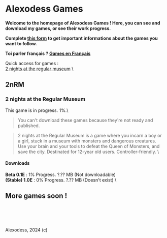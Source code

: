 # Alexodess Games
**Welcome to the homepage of Alexodess Games ! Here, you can see and download my games, or see their work progress.**

**Complete [this form](/sub.html) to get important informations about the games you want to follow.**

**Toi parler français ? [Games en Français](/fr.md)**

Quick access for games :\
[2 nights at the regular museum](#2nrm)
\
## 2nRM
### 2 nights at the Regular Museum
This game is in progress. 1%.\
> You can't download these games because they're not ready and published.

> 2 nights at the Regular Museum is a game where you incarn a boy or a girl, stuck in a museum with monsters and dangerous creatures. Use your brain and your tools to defeat the Queen of Monsters, and save the city. Destinated for 12-year old users. Controller-friendly.
\
#### Downloads
**Beta 0.1E** : 1% Progress. ?.?? MB (Not downloadable)\
**(Stable) 1.0E** : 0% Progress. ?.?? MB (Doesn't exist)
\
## More games soon !
\
\
\
\
Alexodess, 2024 (c)
